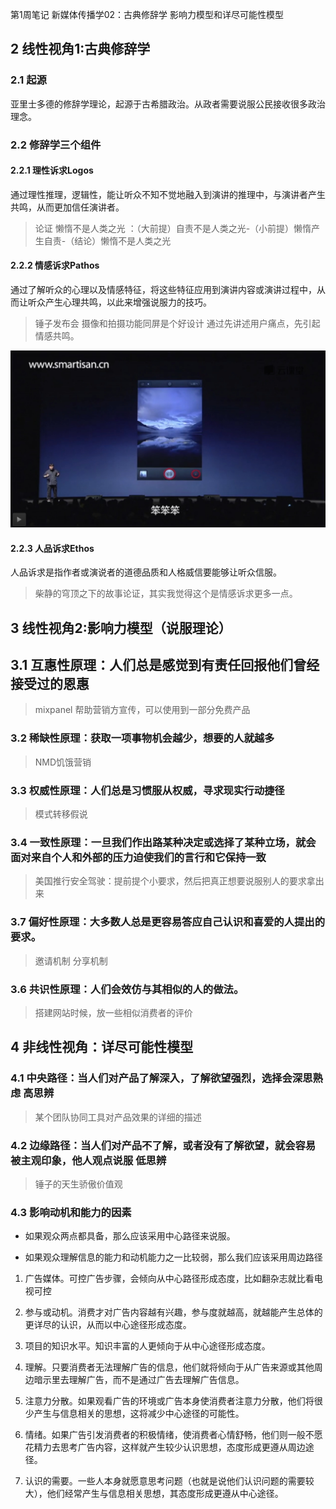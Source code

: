 第1周笔记 新媒体传播学02：古典修辞学 影响力模型和详尽可能性模型

## 2 线性视角1:古典修辞学

### 2.1 起源

亚里士多德的修辞学理论，起源于古希腊政治。从政者需要说服公民接收很多政治理念。

### 2.2 修辞学三个组件

#### 2.2.1 理性诉求Logos

通过理性推理，逻辑性，能让听众不知不觉地融入到演讲的推理中，与演讲者产生共鸣，从而更加信任演讲者。  
> 论证 懒惰不是人类之光 ：（大前提）自责不是人类之光-（小前提）懒惰产生自责-（结论）懒惰不是人类之光



#### 2.2.2 情感诉求Pathos

通过了解听众的心理以及情感特征，将这些特征应用到演讲内容或演讲过程中，从而让听众产生心理共鸣，以此来增强说服力的技巧。

> 锤子发布会 摄像和拍摄功能同屏是个好设计
通过先讲述用户痛点，先引起情感共鸣。

![](./_image/2017-06-18-08-22-20.jpg)

#### 2.2.3 人品诉求Ethos

人品诉求是指作者或演说者的道德品质和人格威信要能够让听众信服。

> 柴静的穹顶之下的故事论证，其实我觉得这个是情感诉求更多一点。

## 3 线性视角2:影响力模型（说服理论）

## 3.1 互惠性原理：人们总是感觉到有责任回报他们曾经接受过的恩惠

> mixpanel 帮助营销方宣传，可以使用到一部分免费产品

### 3.2 稀缺性原理：获取一项事物机会越少，想要的人就越多

> NMD饥饿营销

### 3.3 权威性原理：人们总是习惯服从权威，寻求现实行动捷径

> 模式转移假说

### 3.4 一致性原理：一旦我们作出路某种决定或选择了某种立场，就会面对来自个人和外部的压力迫使我们的言行和它保持一致

> 美国推行安全驾驶：提前提个小要求，然后把真正想要说服别人的要求拿出来

### 3.7 偏好性原理：大多数人总是更容易答应自己认识和喜爱的人提出的要求。

> 邀请机制 分享机制 

### 3.6 共识性原理：人们会效仿与其相似的人的做法。

> 搭建网站时候，放一些相似消费者的评价

## 4 非线性视角：详尽可能性模型

### 4.1 中央路径：当人们对产品了解深入，了解欲望强烈，选择会深思熟虑 高思辨

> 某个团队协同工具对产品效果的详细的描述


### 4.2 边缘路径：当人们对产品不了解，或者没有了解欲望，就会容易被主观印象，他人观点说服  低思辨

> 锤子的天生骄傲价值观

### 4.3 影响动机和能力的因素

* 如果观众两点都具备，那么应该采用中心路径来说服。

* 如果观众理解信息的能力和动机能力之一比较弱，那么我们应该采用周边路径


1. 广告媒体。可控广告步骤，会倾向从中心路径形成态度，比如翻杂志就比看电视可控

2. 参与或动机。消费才对广告内容越有兴趣，参与度就越高，就越能产生总体的更详尽的认识，从而以中心途径形成态度。

3. 项目的知识水平。知识丰富的人更倾向于从中心途径形成态度。

4. 理解。只要消费者无法理解广告的信息，他们就将倾向于从广告来源或其他周边暗示里去理解广告，而不是通过广告去理解广告信息。

5. 注意力分散。如果观看广告的环境或广告本身使消费者注意力分散，他们将很少产生与信息相关的思想，这将减少中心途径的可能性。

6. 情绪。如果广告引发消费者的积极情绪，使消费者心情舒畅，他们则一般不愿花精力去思考广告内容，这样就产生较少认识思想，态度形成更遵从周边途径。

7. 认识的需要。一些人本身就愿意思考问题（也就是说他们认识问题的需要较大），他们经常产生与信息相关思想，其态度形成更遵从中心途径。